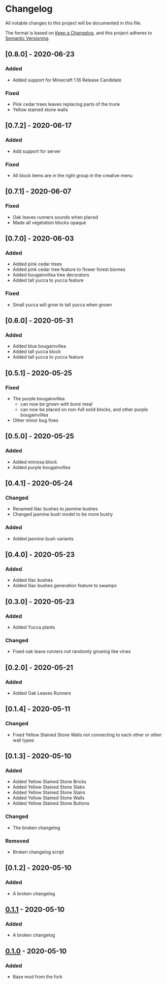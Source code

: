 # Changelog
All notable changes to this project will be documented in this file.

The format is based on [Keep a Changelog](https://keepachangelog.com/en/1.0.0/),
and this project adheres to [Semantic Versioning](https://semver.org/spec/v2.0.0.html).

## [0.8.0] - 2020-06-23
### Added
- Added support for Minecraft 1.16 Release Candidate

### Fixed
- Pink cedar trees leaves replacing parts of the trunk
- Yellow stained stone walls 

## [0.7.2] - 2020-06-17
### Added
- Add support for server

### Fixed
- All block items are in the right group in the creative menu

## [0.7.1] - 2020-06-07
### Fixed
- Oak leaves runners sounds when placed
- Made all vegetation blocks opaque

## [0.7.0] - 2020-06-03
### Added
- Added pink cedar trees
- Added pink cedar tree feature to flower forest biomes
- Added bougainvillea tree decorators
- Added tall yucca to yucca feature

### Fixed
- Small yucca will grow to tall yucca when grown

## [0.6.0] - 2020-05-31
### Added
- Added blue bougainvillea
- Added tall yucca block
- Added tall yucca to yucca feature

## [0.5.1] - 2020-05-25
### Fixed
- The purple bougainvillea 
  -  can now be grown with bone meal
  -  can now be placed on non-full solid blocks, and other purple bougainvillea
- Other minor bug fixes

## [0.5.0] - 2020-05-25
### Added
- Added mimosa block
- Added purple bougainvillea

## [0.4.1] - 2020-05-24
### Changed
- Renamed lilac bushes to jasmine bushes
- Changed jasmine bush model to be more bushy

### Added
- Added jasmine bush variants

## [0.4.0] - 2020-05-23
### Added
- Added lilac bushes
- Added lilac bushes generation feature to swamps

## [0.3.0] - 2020-05-23
### Added
- Added Yucca plants

### Changed
- Fixed oak leave runners not randomly growing like vines

## [0.2.0] - 2020-05-21
### Added
- Added Oak Leaves Runners

## [0.1.4] - 2020-05-11
### Changed
- Fixed Yellow Stained Stone Walls not connecting to each other or other wall types

## [0.1.3] - 2020-05-10
### Added
- Added Yellow Stained Stone Bricks 
- Added Yellow Stained Stone Slabs 
- Added Yellow Stained Stone Stairs 
- Added Yellow Stained Stone Walls 
- Added Yellow Stained Stone Buttons

### Changed
- The broken changelog

### Removed
- Broken changelog script

## [0.1.2] - 2020-05-10
### Added
- A broken changelog

## [0.1.1] - 2020-05-10
### Added
- A broken changelog

## [0.1.0] - 2020-05-10
### Added
- Base mod from the fork

[0.1.1]: https://github.com/xxfast/fabric-witness/releases/tag/v0.1.1
[0.1.0]: https://github.com/xxfast/fabric-witness/releases/tag/v0.1.0
